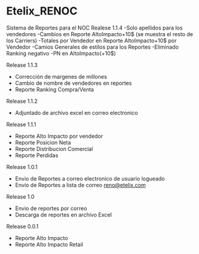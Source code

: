 Etelix_RENOC
============

Sistema de Reportes para el NOC
Realese 1.1.4
-Solo apellidos para los vendedores
-Cambios en Reporte AltoImpacto+10$ (se muestra el resto de los Carriers)
-Totales por Vendedor en Reporte AltoImpacto+10$ por Vendedor
-Camios Generales de estilos para los Reportes
-Eliminado Ranking negativo
-PN en AltoImpacto(+10$)

Release 1.1.3
- Corrección de margenes de millones
- Cambio de nombre de vendedores en reportes
- Reporte Ranking Compra/Venta

Release 1.1.2
- Adjuntado de archivo excel en correo electronico

Release 1.1.1
- Reporte Alto Impacto por vendedor
- Reporte Posicion Neta
- Reporte Distribucion Comercial
- Reporte Perdidas

Release 1.0.1
- Envio de Reportes a correo electronico de usuario logueado
- Envio de Reportes a lista de correo reno@etelix.com

Release 1.0
- Envio de reportes por correo
- Descarga de reportes en archivo Excel

Release 0.0.1
- Reporte Alto Impacto
- Reporte Alto Impacto Retail
